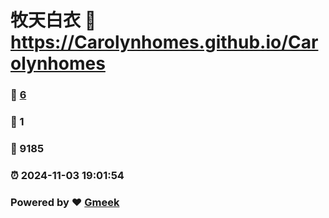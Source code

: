 # 牧天白衣 :link: https://Carolynhomes.github.io/Carolynhomes 
### :page_facing_up: [6](https://Carolynhomes.github.io/Carolynhomes/tag.html) 
### :speech_balloon: 1 
### :hibiscus: 9185 
### :alarm_clock: 2024-11-03 19:01:54 
### Powered by :heart: [Gmeek](https://github.com/Meekdai/Gmeek)
